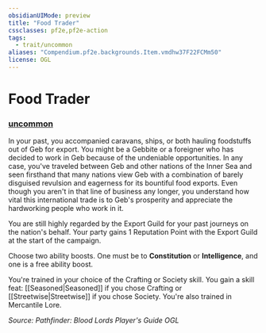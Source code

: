 ```yaml
---
obsidianUIMode: preview
title: "Food Trader"
cssclasses: pf2e,pf2e-action
tags:
  - trait/uncommon
aliases: "Compendium.pf2e.backgrounds.Item.vmdhw37F22FCMm50"
license: OGL
---
```

# Food Trader

### [uncommon](uncommon "Uncommon Rarity Trait")






In your past, you accompanied caravans, ships, or both hauling foodstuffs out of Geb for export. You might be a Gebbite or a foreigner who has decided to work in Geb because of the undeniable opportunities. In any case, you've traveled between Geb and other nations of the Inner Sea and seen firsthand that many nations view Geb with a combination of barely disguised revulsion and eagerness for its bountiful food exports. Even though you aren't in that line of business any longer, you understand how vital this international trade is to Geb's prosperity and appreciate the hardworking people who work in it.

You are still highly regarded by the Export Guild for your past journeys on the nation's behalf. Your party gains 1 Reputation Point with the Export Guild at the start of the campaign.

Choose two ability boosts. One must be to **Constitution** or **Intelligence**, and one is a free ability boost.

You're trained in your choice of the Crafting or Society skill. You gain a skill feat: [[Seasoned|Seasoned]] if you chose Crafting or [[Streetwise|Streetwise]] if you chose Society. You're also trained in Mercantile Lore.

*Source: Pathfinder: Blood Lords Player's Guide*
*OGL*